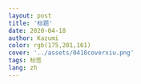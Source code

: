 ```yaml
---
layout: post
title: '标题'
date: 2020-04-18
author: Kazumi
color: rgb(175,201,161)
cover: '../assets/0418coverxiu.png'
tags: 标签
lang: zh
---
```




###
